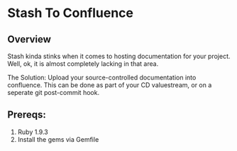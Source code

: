 # Stash To Confluence

## Overview
Stash kinda stinks when it comes to hosting documentation for your project. Well, ok, it is almost completely lacking in that area.

The Solution: Upload your source-controlled documentation into confluence. This can be done as part of your CD valuestream, or on a seperate git post-commit hook.


## Prereqs:
1. Ruby 1.9.3
2. Install the gems via Gemfile

